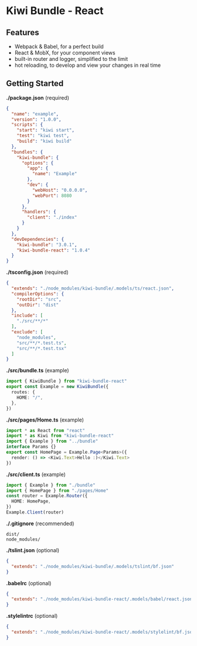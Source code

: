 # Kiwi Bundle - React


## Features
- Webpack & Babel, for a perfect build
- React & MobX, for your component views
- built-in router and logger, simplified to the limit
- hot reloading, to develop and view your changes in real time


## Getting Started
**./package.json** (required)
```json
{
  "name": "example",
  "version": "1.0.0",
  "scripts": {
    "start": "kiwi start",
    "test": "kiwi test",
    "build": "kiwi build"
  },
  "bundles": {
    "kiwi-bundle": {
      "options": {
        "app": {
          "name": "Example"
        },
        "dev": {
          "webHost": "0.0.0.0",
          "webPort": 8080
        }
      },
      "handlers": {
        "client": "./index"
      }
    }
  },
  "devDependencies": {
    "kiwi-bundle": "3.0.1",
    "kiwi-bundle-react": "1.0.4"
  }
}
```

**./tsconfig.json** (required)
```json
{
  "extends": "./node_modules/kiwi-bundle/.models/ts/react.json",
  "compilerOptions": {
    "rootDir": "src",
    "outDir": "dist"
  },
  "include": [
    "./src/**/*"
  ],
  "exclude": [
    "node_modules",
    "src/**/*.test.ts",
    "src/**/*.test.tsx"
  ]
}
```

**./src/bundle.ts** (example)
```typescript
import { KiwiBundle } from "kiwi-bundle-react"
export const Example = new KiwiBundle({
  routes: {
    HOME: "/",
  },
})
```

**./src/pages/Home.ts** (example)
```typescript
import * as React from "react"
import * as Kiwi from "kiwi-bundle-react"
import { Example } from "../bundle"
interface Params {}
export const HomePage = Example.Page<Params>({
  render: () => <Kiwi.Text>Hello :)</Kiwi.Text>
})
```

**./src/client.ts** (example)
```typescript
import { Example } from "./bundle"
import { HomePage } from "./pages/Home"
const router = Example.Router({
  HOME: HomePage,
})
Example.Client(router)
```

**./.gitignore** (recommended)
```
dist/
node_modules/
```

**./tslint.json** (optional)
```json
{
  "extends": "./node_modules/kiwi-bundle/.models/tslint/bf.json"
}
```

**.babelrc** (optional)
```json
{
  "extends": "./node_modules/kiwi-bundle-react/.models/babel/react.json"
}
```

**.stylelintrc** (optional)
```json
{
  "extends": "./node_modules/kiwi-bundle-react/.models/stylelint/bf.json"
}
```
